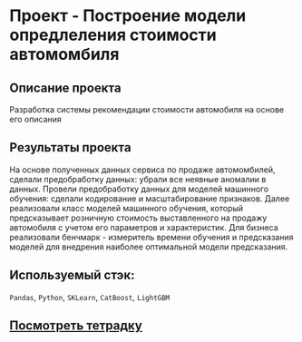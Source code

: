 # Проект - Построение модели опредлеления стоимости автомомбиля

## Описание проекта

Разработка системы рекомендации стоимости автомобиля на основе его описания

## Результаты проекта

На основе полученных данных сервиса по продаже автомомбилей, сделали предобработку данных: убрали все неявные аномалии в данных. Провели предобработку данных для моделей машинного обучения: сделали кодирование и масштабирование признаков. Далее реализовали класс моделей машинного обучения, который предсказывает розничную стоимость выставленного на продажу автомобиля с учетом его параметров и характеристик. Для бизнеса реализовали бенчмарк - измеритель времени обучения и предсказания моделей для внедрения наиболее оптимальной модели предсказания.

## Используемый стэк:

`Pandas`, `Python`, `SKLearn`, `CatBoost`, `LightGBM`

## [Посмотреть тетрадку](https://github.com/alkspshkr/repo_Data_Science/blob/master/Predict%20Car%20Price%20-%20Gradient%20Boosting%20Models/Predict%20Car%20Price.ipynb)